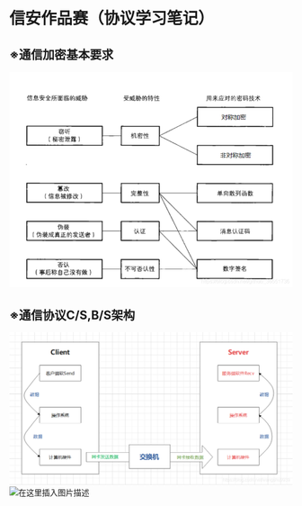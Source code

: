 # 信安作品赛（协议学习笔记）


## ※通信加密基本要求
![输入图片说明](/imgs/2022-11-02/6RN7fSYEiBUPYHvW.png)

## ※通信协议C/S,B/S架构
![输入图片说明](/imgs/2022-11-02/ReL8vTxCzVoCvOAY.png)![在这里插入图片描述](https://img-blog.csdnimg.cn/20210213151633676.png?x-oss-process=image/watermark,type_ZmFuZ3poZW5naGVpdGk,shadow_10,text_aHR0cHM6Ly9ibG9nLmNzZG4ubmV0L3dhbmdzaHU5OTM5,size_16,color_FFFFFF,t_70#pic_center)
<!--stackedit_data:
eyJoaXN0b3J5IjpbLTUxMDc2MjAxNF19
-->